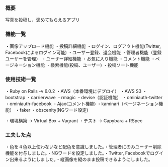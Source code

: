 <h3>概要</h3>

写真を投稿し、褒めてもらえるアプリ

<h3>機能一覧</h3>

・画像アップロード機能
・投稿詳細機能
・ログイン、ログアウト機能(Twitter, Facebookによるログイン可能)
・ユーザー登録、退会機能
・管理者機能（登録ユーザーを管理）
・ユーザー詳細機能
・お気に入り機能
・コメント機能
・ページネーション機能
・検索機能(投稿、ユーザー)
・投稿ソート機能

<h3>使用技術一覧</h3>

・Ruby on Rails -v 6.0.2
・AWS（本番環境にデプロイ）
・AWS S3
・bootstrap
・carrierwave
・rmagic
・devise（認証機能）
・ominiauth-twitter
・ominiauth-facebook
・Ajax(コメント機能)
・kaminari（ページネーション機能）
・faker
・obscenity(NGワード設定)

・環境構築 -> Virtual Box + Vagrant
・テスト -> Capybara + RSpec

<h3>工夫した点</h3>
・色を４色以上使わないなど配色を意識しました。・管理者にのみユーザー削除機能を付与しました。・NGワードを設定しました。・Twitter, Facebookでログイン出来るようにしました。・縦画像を縦のまま投稿できるようにしました。